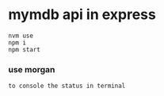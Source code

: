 # mymdb api in express

```
nvm use
npm i
npm start
```

### use morgan 

    to console the status in terminal
    